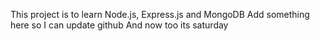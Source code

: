 This project is to learn Node.js, Express.js and MongoDB
Add something here so I can update github
And now too its saturday
